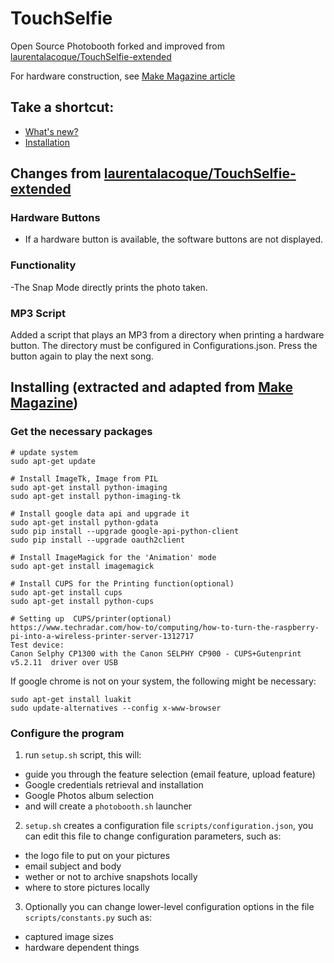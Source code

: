 # TouchSelfie
Open Source Photobooth forked and improved from [laurentalacoque/TouchSelfie-extended](https://github.com/laurentalacoque/TouchSelfie-extended)

For hardware construction, see [Make Magazine article](https://makezine.com/projects/raspberry-pi-photo-booth/)

## Take a shortcut:
- [What's new?](#changes)
- [Installation](#install)


## <a id="changes"></a>Changes from [laurentalacoque/TouchSelfie-extended](https://github.com/laurentalacoque/TouchSelfie-extended)

### Hardware Buttons 
- If a hardware button is available, the software buttons are not displayed. 

### Functionality
-The Snap Mode directly prints the photo taken.

### MP3 Script
Added a script that plays an MP3 from a directory when printing a hardware button. The directory must be configured in Configurations.json. Press the button again to play the next song.



## <a id="install"></a>Installing (extracted and adapted from [Make Magazine](https://makezine.com/projects/raspberry-pi-photo-booth/))

### Get the necessary packages

```
# update system
sudo apt-get update

# Install ImageTk, Image from PIL
sudo apt-get install python-imaging
sudo apt-get install python-imaging-tk

# Install google data api and upgrade it
sudo apt-get install python-gdata
sudo pip install --upgrade google-api-python-client
sudo pip install --upgrade oauth2client

# Install ImageMagick for the 'Animation' mode
sudo apt-get install imagemagick

# Install CUPS for the Printing function(optional)
sudo apt-get install cups
sudo apt-get install python-cups

# Setting up  CUPS/printer(optional)
https://www.techradar.com/how-to/computing/how-to-turn-the-raspberry-pi-into-a-wireless-printer-server-1312717
Test device:
Canon Selphy CP1300 with the Canon SELPHY CP900 - CUPS+Gutenprint v5.2.11  driver over USB

```

If google chrome is not on your system, the following might be necessary:

```
sudo apt-get install luakit
sudo update-alternatives --config x-www-browser
```

### Configure the program

1. run `setup.sh` script, this will:
  - guide you through the feature selection (email feature, upload feature)
  - Google credentials retrieval and installation
  - Google Photos album selection
  - and will create a `photobooth.sh` launcher

2. `setup.sh` creates a configuration file `scripts/configuration.json`, you can edit this file to change configuration parameters, such as:
  - the logo file to put on your pictures
  - email subject and body
  - wether or not to archive snapshots locally
  - where to store pictures locally

3. Optionally you can change lower-level configuration options in the file `scripts/constants.py` such as:
  - captured image sizes
  - hardware dependent things




